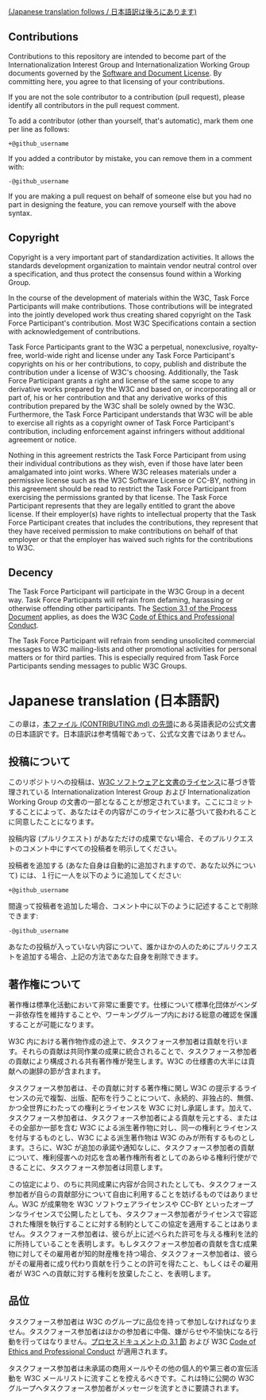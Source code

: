 [(Japanese translation follows / 日本語訳は後ろにあります)](#japanese-translation-%E6%97%A5%E6%9C%AC%E8%AA%9E%E8%A8%B3)

## Contributions

Contributions to this repository are intended to become part of the Internationalization Interest Group and Internationalization Working Group documents governed by the [Software and Document License](http://www.w3.org/Consortium/Legal/copyright-software). By committing here, you agree to that licensing of your contributions.

If you are not the sole contributor to a contribution (pull request), please identify all contributors in the pull request comment.

To add a contributor (other than yourself, that's automatic), mark them one per line as follows:

```
+@github_username
```

If you added a contributor by mistake, you can remove them in a comment with:

```
-@github_username
```

If you are making a pull request on behalf of someone else but you had no part in designing the feature, you can remove yourself with the above syntax.


## Copyright

Copyright is a very important part of standardization activities. It allows the standards development organization to maintain vendor neutral control over a specification, and thus protect the consensus found within a Working Group.

In the course of the development of materials within the W3C, Task Force Participants will make contributions. Those contributions will be integrated into the jointly developed work thus creating shared copyright on the Task Force Participant's contribution. Most W3C Specifications contain a section with acknowledgement of contributions.

Task Force Participants grant to the W3C a perpetual, nonexclusive, royalty-free, world-wide right and license under any Task Force Participant's copyrights on his or her contributions, to copy, publish and distribute the contribution under a license of W3C's choosing. Additionally, the Task Force Participant grants a right and license of the same scope to any derivative works prepared by the W3C and based on, or incorporating all or part of, his or her contribution and that any derivative works of this contribution prepared by the W3C shall be solely owned by the W3C. Furthermore, the Task Force Participant understands that W3C will be able to exercise all rights as a copyright owner of Task Force Participant's contribution, including enforcement against infringers without additional agreement or notice.

Nothing in this agreement restricts the Task Force Participant from using their individual contributions as they wish, even if those have later been amalgamated into joint works. Where W3C releases materials under a permissive license such as the W3C Software License or CC-BY, nothing in this agreement should be read to restrict the Task Force Participant from exercising the permissions granted by that license. The Task Force Participant represents that they are legally entitled to grant the above license. If their employer(s) have rights to intellectual property that the Task Force Participant creates that includes the contributions, they represent that they have received permission to make contributions on behalf of that employer or that the employer has waived such rights for the contributions to W3C.


## Decency

The Task Force Participant will participate in the W3C Group in a decent way. Task Force Participants will refrain from defaming, harassing or otherwise offending other participants. The [Section 3.1 of the Process Document](https://www.w3.org/2015/Process-20150901/#ParticipationCriteria) applies, as does the W3C [Code of Ethics and Professional Conduct](https://www.w3.org/Consortium/cepc/).

The Task Force Participant will refrain from sending unsolicited commercial messages to W3C mailing-lists and other promotional activities for personal matters or for third parties. This is especially required from Task Force Participants sending messages to public W3C Groups.

# Japanese translation (日本語訳)

この章は，<a href="#">本ファイル (CONTRIBUTING.md) の先頭</a>にある英語表記の公式文書の日本語訳です。日本語訳は参考情報であって、公式な文書ではありません。

## 投稿について

このリポジトリへの投稿は、[W3C ソフトウェアと文書のライセンス](http://www.w3.org/Consortium/Legal/copyright-software)に基づき管理されている Internationalization Interest Group および Internationalization Working Group の文書の一部となることが想定されています。ここにコミットすることによって、あなたはその内容がこのライセンスに基づいて扱われることに同意したことになります。

投稿内容 (プルリクエスト) があなただけの成果でない場合、そのプルリクエストのコメント中にすべての投稿者を明示してください。

投稿者を追加する (あなた自身は自動的に追加されますので、あなた以外について) には、１行に一人を以下のように追加してください:

```
+@github_username
```

間違って投稿者を追加した場合、コメント中に以下のように記述することで削除できます:

```
-@github_username
```

あなたの投稿が入っていない内容について、誰かほかの人のためにプルリクエストを追加する場合、上記の方法であなた自身を削除できます。

## 著作権について

著作権は標準化活動において非常に重要です。仕様について標準化団体がベンダー非依存性を維持することや、ワーキンググループ内における総意の確認を保護することが可能になります。

W3C 内における著作物作成の途上で、タスクフォース参加者は貢献を行います。それらの貢献は共同作業の成果に統合されることで、タスクフォース参加者の貢献により構成される共有著作権が発生します。W3C の仕様書の大半には貢献への謝辞の節が含まれます。

タスクフォース参加者は、その貢献に対する著作権に関し W3C の提示するライセンスの元で複製、出版、配布を行うことについて、永続的、非独占的、無償、かつ全世界にわたっての権利とライセンスを W3C に対し承諾します。加えて、タスクフォース参加者は、タスクフォース参加者による貢献を元とする、またはその全部か一部を含む W3C による派生著作物に対し、同一の権利とライセンスを付与するものとし、W3C による派生著作物は W3C のみが所有するものとします。さらに、W3C が追加の承諾や通知なしに、タスクフォース参加者の貢献について、権利侵害への対応を含め著作権所有者としてのあらゆる権利行使ができることに、タスクフォース参加者は同意します。

この協定により、のちに共同成果に内容が合同されたとしても、タスクフォース参加者が自らの貢献部分について自由に利用することを妨げるものではありません。W3C が成果物を W3C ソフトウェアライセンスや CC-BY といったオープンなライセンスで公開したとしても、タスクフォース参加者がライセンスで容認された権限を執行することに対する制約としてこの協定を適用することはありません。タスクフォース参加者は、彼らが上に述べられた許可を与える権利を法的に所持していることを表明します。もしタスクフォース参加者の貢献を含む成果物に対してその雇用者が知的財産権を持つ場合、タスクフォース参加者は、彼らがその雇用者に成り代わり貢献を行うことの許可を得たこと、もしくはその雇用者が W3C への貢献に対する権利を放棄したこと、を表明します。

## 品位

タスクフォース参加者は W3C のグループに品位を持って参加しなければなりません。タスクフォース参加者はほかの参加者に中傷、嫌がらせや不愉快になる行動を行ってはなりません。[プロセスドキュメントの 3.1 節](https://www.w3.org/2015/Process-20150901/#ParticipationCriteria) および W3C [Code of Ethics and Professional Conduct](https://www.w3.org/Consortium/cepc/) が適用されます。

タスクフォース参加者は未承諾の商用メールやその他の個人的や第三者の宣伝活動を W3C メールリストに流すことを控えるべきです。これは特に公開の W3C グループへタスクフォース参加者がメッセージを流すときに要請されます。

